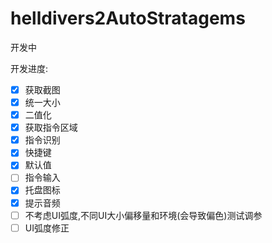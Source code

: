 # helldivers2AutoStratagems

开发中

开发进度:

* [X] 获取截图
* [X] 统一大小
* [X] 二值化
* [X] 获取指令区域
* [X] 指令识别
* [X] 快捷键
* [X] 默认值
* [ ] 指令输入
* [X] 托盘图标
* [X] 提示音频
* [ ] 不考虑UI弧度,不同UI大小偏移量和环境(会导致偏色)测试调参
* [ ] UI弧度修正
